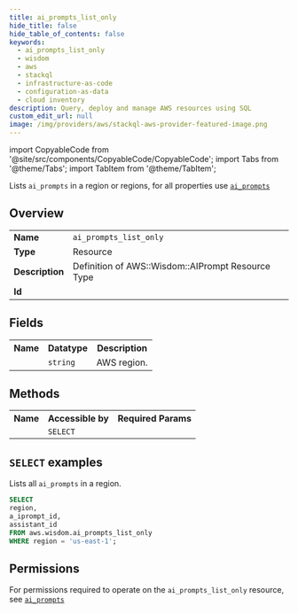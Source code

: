 ```yaml
---
title: ai_prompts_list_only
hide_title: false
hide_table_of_contents: false
keywords:
  - ai_prompts_list_only
  - wisdom
  - aws
  - stackql
  - infrastructure-as-code
  - configuration-as-data
  - cloud inventory
description: Query, deploy and manage AWS resources using SQL
custom_edit_url: null
image: /img/providers/aws/stackql-aws-provider-featured-image.png
---
```


import CopyableCode from '@site/src/components/CopyableCode/CopyableCode';
import Tabs from '@theme/Tabs';
import TabItem from '@theme/TabItem';

Lists <code>ai_prompts</code> in a region or regions, for all properties use <a href="/providers/aws/serviceName/ai_prompts/"><code>ai_prompts</code></a>

## Overview
<table><tbody>
<tr><td><b>Name</b></td><td><code>ai_prompts_list_only</code></td></tr>
<tr><td><b>Type</b></td><td>Resource</td></tr>
<tr><td><b>Description</b></td><td>Definition of AWS::Wisdom::AIPrompt Resource Type</td></tr>
<tr><td><b>Id</b></td><td><CopyableCode code="aws.wisdom.ai_prompts_list_only" /></td></tr>
</tbody></table>

## Fields
<table><tbody><tr><th>Name</th><th>Datatype</th><th>Description</th></tr><tr><td><CopyableCode code="region" /></td><td><code>string</code></td><td>AWS region.</td></tr>
</tbody></table>

## Methods

<table><tbody>
  <tr>
    <th>Name</th>
    <th>Accessible by</th>
    <th>Required Params</th>
  </tr>
  <tr>
    <td><CopyableCode code="list_resources" /></td>
    <td><code>SELECT</code></td>
    <td><CopyableCode code="region" /></td>
  </tr>
</tbody></table>

## `SELECT` examples
Lists all <code>ai_prompts</code> in a region.
```sql
SELECT
region,
a_iprompt_id,
assistant_id
FROM aws.wisdom.ai_prompts_list_only
WHERE region = 'us-east-1';
```


## Permissions

For permissions required to operate on the <code>ai_prompts_list_only</code> resource, see <a href="/providers/aws/wisdom/ai_prompts/#permissions"><code>ai_prompts</code></a>

